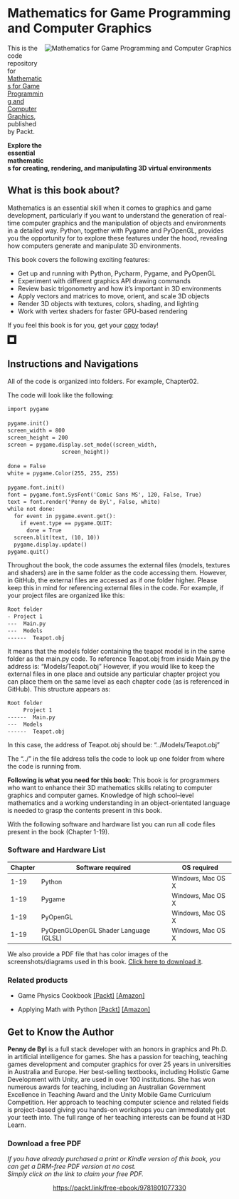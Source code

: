 

# Mathematics for Game Programming and Computer Graphics

<a href="https://www.packtpub.com/product/mathematics-for-game-programming-and-computer-graphics/9781801077330"><img src="https://static.packt-cdn.com/products/9781801077330/cover/smaller" alt="Mathematics for Game Programming and Computer Graphics" height="256px" align="right"></a>

This is the code repository for [Mathematics for Game Programming and Computer Graphics](https://www.packtpub.com/product/mathematics-for-game-programming-and-computer-graphics/9781801077330), published by Packt.

**Explore the essential mathematics for creating, rendering, and manipulating 3D virtual environments**

## What is this book about?
Mathematics is an essential skill when it comes to graphics and game development, particularly if you want to understand the generation of real-time computer graphics and the manipulation of objects and environments in a detailed way. Python, together with Pygame and PyOpenGL, provides you the opportunity for to explore these features under the hood, revealing how computers generate and manipulate 3D environments.

This book covers the following exciting features: 
* Get up and running with Python, Pycharm, Pygame, and PyOpenGL
* Experiment with different graphics API drawing commands
* Review basic trigonometry and how it’s important in 3D environments
* Apply vectors and matrices to move, orient, and scale 3D objects
* Render 3D objects with textures, colors, shading, and lighting
* Work with vertex shaders for faster GPU-based rendering

If you feel this book is for you, get your [copy](https://www.amazon.com/dp/1801077339) today!

<a href="https://www.packtpub.com/?utm_source=github&utm_medium=banner&utm_campaign=GitHubBanner"><img src="https://raw.githubusercontent.com/PacktPublishing/GitHub/master/GitHub.png" 
alt="https://www.packtpub.com/" border="5" /></a>


## Instructions and Navigations
All of the code is organized into folders. For example, Chapter02.

The code will look like the following:
```
import pygame

pygame.init()
screen_width = 800
screen_height = 200
screen = pygame.display.set_mode((screen_width, 
                 screen_height))

done = False
white = pygame.Color(255, 255, 255)

pygame.font.init()
font = pygame.font.SysFont('Comic Sans MS', 120, False, True)
text = font.render('Penny de Byl', False, white)
while not done:
  for event in pygame.event.get():
    if event.type == pygame.QUIT:
      done = True
  screen.blit(text, (10, 10))
  pygame.display.update()
pygame.quit()

```
Throughout the book, the code assumes the external files (models, textures and shaders) are in the same folder as the code accessing them.  However, in GitHub, the external files are accessed as if one folder higher.  Please keep this in mind for referencing external files in the code.
For example, if your project files are organized like this:
```
Root folder
- Project 1
---  Main.py
---  Models
------  Teapot.obj
```
It means that the models folder containing the teapot model is in the same folder as the main.py code.  To reference Teapot.obj from inside Main.py the address is:
“Models/Teapot.obj”
However, if you would like to keep the external files in one place and outside any particular chapter project you can place them on the same level as each chapter code (as is referenced in GitHub).  This structure appears as:
```
Root folder
     Project 1
------  Main.py
---  Models
------  Teapot.obj
```
In this case, the address of Teapot.obj should be:
“../Models/Teapot.obj”

The “../” in the file address tells the code to look up one folder from where the code is running from.

**Following is what you need for this book:**
This book is for programmers who want to enhance their 3D mathematics skills relating to computer graphics and computer games. Knowledge of high school–level mathematics and a working understanding in an object-orientated language is needed to grasp the contents present in this book.

With the following software and hardware list you can run all code files present in the book (Chapter 1-19).

### Software and Hardware List

| Chapter  | Software required                   | OS required                        |
| -------- | ------------------------------------| -----------------------------------|
| 1-19        | Python                    | Windows, Mac OS X |
| 1-19     | Pygame           | Windows, Mac OS X |
| 1-19      | PyOpenGL          | Windows, Mac OS X |
| 1-19    | PyOpenGLOpenGL Shader Language (GLSL)           | Windows, Mac OS X |



We also provide a PDF file that has color images of the screenshots/diagrams used in this book. [Click here to download it](https://packt.link/rmsvT).


### Related products <Other books you may enjoy>
* Game Physics Cookbook [[Packt]](https://www.packtpub.com/product/game-physics-cookbook/9781787123663) [[Amazon]](https://www.amazon.com/dp/1787123669)

* Applying Math with Python [[Packt]](https://www.packtpub.com/product/applying-math-with-python/9781838989750) [[Amazon]](https://www.amazon.com/dp/1838989757)

## Get to Know the Author
**Penny de Byl**
is a full stack developer with an honors in graphics and Ph.D. in artificial intelligence for games. She has a passion for teaching, teaching games development and computer graphics for over 25 years in universities in Australia and Europe. Her best-selling textbooks, including Holistic Game Development with Unity, are used in over 100 institutions. She has won numerous awards for teaching, including an Australian Government Excellence in Teaching Award and the Unity Mobile Game Curriculum Competition. Her approach to teaching computer science and related fields is project-based giving you hands-on workshops you can immediately get your teeth into. The full range of her teaching interests can be found at H3D Learn.





### Download a free PDF

 <i>If you have already purchased a print or Kindle version of this book, you can get a DRM-free PDF version at no cost.<br>Simply click on the link to claim your free PDF.</i>
<p align="center"> <a href="https://packt.link/free-ebook/9781801077330">https://packt.link/free-ebook/9781801077330 </a> </p>